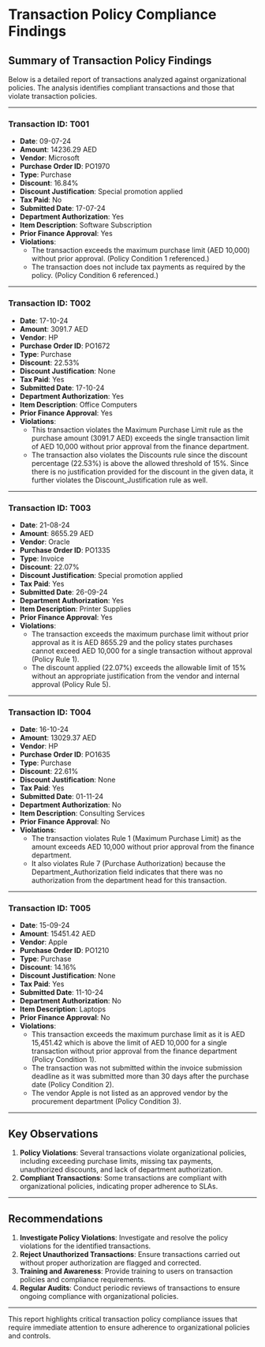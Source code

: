 # Transaction Policy Compliance Findings

## Summary of Transaction Policy Findings

Below is a detailed report of transactions analyzed against organizational policies. The analysis identifies compliant transactions and those that violate transaction policies.

---

### **Transaction ID: T001**
- **Date**: 09-07-24
- **Amount**: 14236.29 AED
- **Vendor**: Microsoft
- **Purchase Order ID**: PO1970
- **Type**: Purchase
- **Discount**: 16.84%
- **Discount Justification**: Special promotion applied
- **Tax Paid**: No
- **Submitted Date**: 17-07-24
- **Department Authorization**: Yes
- **Item Description**: Software Subscription
- **Prior Finance Approval**: Yes
- **Violations**:
  - The transaction exceeds the maximum purchase limit (AED 10,000) without prior approval. (Policy Condition 1 referenced.)
  - The transaction does not include tax payments as required by the policy. (Policy Condition 6 referenced.)

---

### **Transaction ID: T002**
- **Date**: 17-10-24
- **Amount**: 3091.7 AED
- **Vendor**: HP
- **Purchase Order ID**: PO1672
- **Type**: Purchase
- **Discount**: 22.53%
- **Discount Justification**: None
- **Tax Paid**: Yes
- **Submitted Date**: 17-10-24
- **Department Authorization**: Yes
- **Item Description**: Office Computers
- **Prior Finance Approval**: Yes
- **Violations**:
  - This transaction violates the Maximum Purchase Limit rule as the purchase amount (3091.7 AED) exceeds the single transaction limit of AED 10,000 without prior approval from the finance department.
  - The transaction also violates the Discounts rule since the discount percentage (22.53%) is above the allowed threshold of 15%. Since there is no justification provided for the discount in the given data, it further violates the Discount_Justification rule as well.

---

### **Transaction ID: T003**
- **Date**: 21-08-24
- **Amount**: 8655.29 AED
- **Vendor**: Oracle
- **Purchase Order ID**: PO1335
- **Type**: Invoice
- **Discount**: 22.07%
- **Discount Justification**: Special promotion applied
- **Tax Paid**: Yes
- **Submitted Date**: 26-09-24
- **Department Authorization**: Yes
- **Item Description**: Printer Supplies
- **Prior Finance Approval**: Yes
- **Violations**:
  - The transaction exceeds the maximum purchase limit without prior approval as it is AED 8655.29 and the policy states purchases cannot exceed AED 10,000 for a single transaction without approval (Policy Rule 1).
  - The discount applied (22.07%) exceeds the allowable limit of 15% without an appropriate justification from the vendor and internal approval (Policy Rule 5).

---

### **Transaction ID: T004**
- **Date**: 16-10-24
- **Amount**: 13029.37 AED
- **Vendor**: HP
- **Purchase Order ID**: PO1635
- **Type**: Purchase
- **Discount**: 22.61%
- **Discount Justification**: None
- **Tax Paid**: Yes
- **Submitted Date**: 01-11-24
- **Department Authorization**: No
- **Item Description**: Consulting Services
- **Prior Finance Approval**: No
- **Violations**:
  - The transaction violates Rule 1 (Maximum Purchase Limit) as the amount exceeds AED 10,000 without prior approval from the finance department.
  - It also violates Rule 7 (Purchase Authorization) because the Department_Authorization field indicates that there was no authorization from the department head for this transaction.

---

### **Transaction ID: T005**
- **Date**: 15-09-24
- **Amount**: 15451.42 AED
- **Vendor**: Apple
- **Purchase Order ID**: PO1210
- **Type**: Purchase
- **Discount**: 14.16%
- **Discount Justification**: None
- **Tax Paid**: Yes
- **Submitted Date**: 11-10-24
- **Department Authorization**: No
- **Item Description**: Laptops
- **Prior Finance Approval**: No
- **Violations**:
  - This transaction exceeds the maximum purchase limit as it is AED 15,451.42 which is above the limit of AED 10,000 for a single transaction without prior approval from the finance department (Policy Condition 1).
  - The transaction was not submitted within the invoice submission deadline as it was submitted more than 30 days after the purchase date (Policy Condition 2).
  - The vendor Apple is not listed as an approved vendor by the procurement department (Policy Condition 3).

---

## **Key Observations**
1. **Policy Violations**: Several transactions violate organizational policies, including exceeding purchase limits, missing tax payments, unauthorized discounts, and lack of department authorization.
2. **Compliant Transactions**: Some transactions are compliant with organizational policies, indicating proper adherence to SLAs.

---

## **Recommendations**
1. **Investigate Policy Violations**: Investigate and resolve the policy violations for the identified transactions.
2. **Reject Unauthorized Transactions**: Ensure transactions carried out without proper authorization are flagged and corrected.
3. **Training and Awareness**: Provide training to users on transaction policies and compliance requirements.
4. **Regular Audits**: Conduct periodic reviews of transactions to ensure ongoing compliance with organizational policies.

---

This report highlights critical transaction policy compliance issues that require immediate attention to ensure adherence to organizational policies and controls.
```